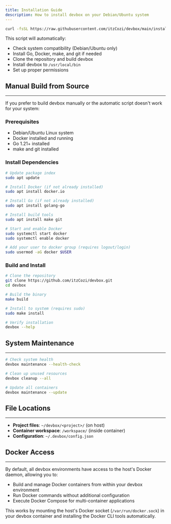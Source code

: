 ```yaml
---
title: Installation Guide
description: How to install devbox on your Debian/Ubuntu system
---
```


```bash
curl -fsSL https://raw.githubusercontent.com/itzCozi/devbox/main/install.sh | bash
```

This script will automatically:
- Check system compatibility (Debian/Ubuntu only)
- Install Go, Docker, make, and git if needed
- Clone the repository and build devbox
- Install devbox to `/usr/local/bin`
- Set up proper permissions

## Manual Build from Source
---

If you prefer to build devbox manually or the automatic script doesn't work for your system:

### Prerequisites
- Debian/Ubuntu Linux system
- Docker installed and running
- Go 1.21+ installed
- make and git installed

### Install Dependencies
```bash
# Update package index
sudo apt update

# Install Docker (if not already installed)
sudo apt install docker.io

# Install Go (if not already installed)
sudo apt install golang-go

# Install build tools
sudo apt install make git

# Start and enable Docker
sudo systemctl start docker
sudo systemctl enable docker

# Add your user to docker group (requires logout/login)
sudo usermod -aG docker $USER
```

### Build and Install
```bash
# Clone the repository
git clone https://github.com/itzCozi/devbox.git
cd devbox

# Build the binary
make build

# Install to system (requires sudo)
sudo make install

# Verify installation
devbox --help
```

## System Maintenance
---

```bash
# Check system health
devbox maintenance --health-check

# Clean up unused resources
devbox cleanup --all

# Update all containers
devbox maintenance --update
```

## File Locations
---

- **Project files**: `~/devbox/<project>/` (on host)
- **Container workspace**: `/workspace/` (inside container)
- **Configuration**: `~/.devbox/config.json`

## Docker Access
---

By default, all devbox environments have access to the host's Docker daemon, allowing you to:

- Build and manage Docker containers from within your devbox environment
- Run Docker commands without additional configuration
- Execute Docker Compose for multi-container applications

This works by mounting the host's Docker socket (`/var/run/docker.sock`) in your devbox container and installing the Docker CLI tools automatically.
